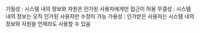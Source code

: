 기밀성 : 시스템 내의 정보와 자원은 인가된 사용자에게만 접근이 허용
무결성 : 시스템 내의 정보는 오직 인가된 사용자만 수정이 가능
가용성 : 인가받은 사용자는 시스템 내의 정보와 자원을 언제라도 사용할 수 있음